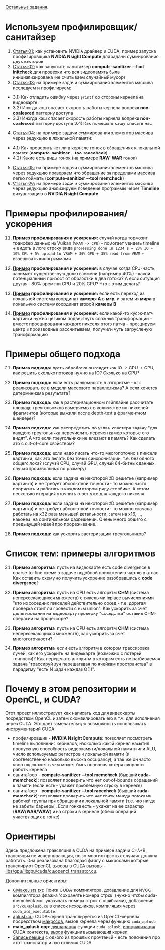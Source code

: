[Остальные задания](https://github.com/GPGPUCourse/).

# Используем профилировщик/санитайзер

1) [Статья 01:](https://github.com/GPGPUCourse/GPGPUSpeedupGuidelines/blob/cuda/101_how_to_profile.markdown) как установить NVIDIA драйвер и CUDA, пример запуска профилировщика **NVIDIA Nsight Compute** для задачи суммирования двух векторов
2) [Статья 02:](https://github.com/GPGPUCourse/GPGPUSpeedupGuidelines/blob/cuda/102_how_to_sanitize.markdown) как запустить санитайзер **compute-sanitizer --tool initcheck** для проверки что вся видеопамять была инициализирована (не считываем случайный мусор)
3) [Статья 03:](https://github.com/GPGPUCourse/GPGPUSpeedupGuidelines/blob/cuda/103_sum.markdown) на примере задачи суммирования элементов массива исследуем и профилируем:
- 3.1) Как отладить ошибку через ```printf``` со стороны кернела на видеокарте
- 3.2) Иногда кэш спасает скорость работы кернела вопреки **non-coalesced** паттерну доступа
- 3.3) Иногда кэш спасает скорость работы кернела вопреки **non-coalesced** паттерну доступа
3.4) Как помешать кэшу спасать нас
4) [Статья 04:](https://github.com/GPGPUCourse/GPGPUSpeedupGuidelines/blob/cuda/104_sum_local_reduction_races.markdown) на примере задачи суммирования элементов массива через редукцию в локальной памяти:
- 4.1) Как проверить нет ли в кернеле гонок в обращениях к локальной памяти (**compute-sanitizer --tool racecheck**)
- 4.2) Какие есть виды гонок (на примере **RAW**, **WAR** гонок)
5) [Статья 05:](https://github.com/GPGPUCourse/GPGPUSpeedupGuidelines/blob/cuda/105_sum_local_reduction_out_of_bounds.markdown) на примере задачи суммирования элементов массива через редукцию проверяем что обращение за пределами массива легко поймать (**compute-sanitizer --tool memcheck**)
6) [Статья 06:](https://github.com/GPGPUCourse/GPGPUSpeedupGuidelines/blob/cuda/106_sum_local_reduction_profiling.markdown) на примере задачи суммирования элементов массива через редукцию анализируем поведение программы через **Timeline** визуализацию в  **NVIDIA Nsight Compute**

# Примеры профилирования/ускорения

11) **[Пример](https://github.com/GPGPUCourse/GPGPUSpeedupGuidelines/blob/cuda/111_vulkan_slow_vram_to_ram.markdown) профилирования и ускорения:** случай когда тормозит трансфер данных на Vulkan (```VRAM -> CPU```) - помогает увидеть timeline + видеть в логе строку вида ```processing done in 1234 s = 20% IO + 10% CPU + 5% upload to VRAM + 30% GPU + 35% read from VRAM``` + взвешивать килограммами

12) **[Пример](https://github.com/GPGPUCourse/GPGPUSpeedupGuidelines/blob/cuda/112_two_threads.markdown) профилирования и ускорения:** в случае когда CPU-часть занимает существенную долю времени (например 40%) - какой потенциальный прирост от обработки в два потока? А если ситуация другая - 80% времени CPU и 20% GPU?  Что с этим делать?

13) **[Пример](https://github.com/GPGPUCourse/GPGPUSpeedupGuidelines/blob/cuda/113_camera_to_world_to_camera.markdown) профилирования и ускорения:** если есть переход из локальной системы координат **камеры A** в **мир**, и затем из **мира** в локальную систему координат второй **камеры B**

14) **[Пример](https://github.com/GPGPUCourse/GPGPUSpeedupGuidelines/blob/cuda/114_transform_approximation.markdown) профилирования и ускорения:** если какой-то кусок-патч картинки нужно целиком подвергнуть сложной трансформации - вместо проецирования каждого пикселя этого патча - проецируем центр и производные рассчитываем, получили чуть загрубленую трансформацию

# Примеры общего подхода

21) **Пример подхода:** пусть обработка выглядит как IO -> CPU -> GPU, как решить сколько потоков нужно на IO? Сколько на CPU?

22) **Пример подхода:** если есть рандомность в алгоритме - как реализовать ее в модели массового параллелизма? А если хочется детерминизма результата?

23) **Пример подхода:** как в растеризационном пайплайне рассчитать площадь треугольников измеряемых в количестве их пикселей-фрагментов (которые выжили после depth-test в фрагментном шейдере)?

24) **Пример подхода:** как распределить по узлам кластера задачу "для каждого треугольника перечислить перечен камер которые его видят". А что если треугольники не влезают в память? Как сделать это с out-of-core свойством?

25) **Пример подхода:** если надо писать что-то многопоточно в пиксели картинки, как это делать без точки синхронизации, т.е. без одного общего лока? (случай CPU, случай GPU, случай 64-битных данных, случай произвольных по размеру)

26) **Пример подхода:** если задача на некоторой 2D решетке (например картинка) и не требует абсолютной точности - то можно часто прорядить и работать в каждом втором ряду-столбике. А потом несколько итераций уточнить ответ уже для каждого пикселя.

27) **Пример подхода:** если задача на некоторой 2D решетке (например картинка) и не требует абсолютной точности - то можно сначала работать на х32 раза меньшей детальности, затем на х16, ..., наконец, на оригинальном разрешении. Очень много общего с предыдущей идеей про прореживание.

28) **Пример подхода:** как ускорить растеризацию треугольников?

# Список тем: примеры алгоритмов

31) **Пример алгоритма:** пусть на видеокарте есть code divergence в coarse-to-fine схеме в задаче подобной приложению чартов в атлас. Как оставить схему но получить ускорение разобравшись с **code divergence**?

32) **Пример алгоритма:** пусть на CPU есть алгоритм **СНМ** (система непересекающихся множеств) с тяжелыми inplace вычислениями "кто из соседних пикселей действительно сосед - т.е. дорогая проверка стоит ли провести с ним union". Как ускорить за счет делегирования на видеокарту проверку "соседства" оставив СНМ-операции на процессоре?

33) **Пример алгоритма:** пусть на CPU есть алгоритм **СНМ** (система непересекающихся множеств), как ускорить за счет многопоточности?

34) **Пример алгоритма:** если есть алгоритм в котором трассировка лучей, как его ускорить на видеокарте (возможно с потерей точности)? Как переделать алгоритм в котором есть не разбиваемая задача "трассируй луч перешагивая по ячейкам пространства" в парадигму "есть N задач каждая O(1)".

# Почему в этом репозитории и OpenCL, и CUDA?

Этот проект иллюстрирует как написать код для видеокарты посредством OpenCL и затем скомпилировать его в т.ч. для исполнения через CUDA. Это дает замечательную возможность использовать инструментарий CUDA:

 - профилировщик - **NVIDIA Nsight Compute**: позволяет посмотреть timeline выполнения кернелов, насколько какой кернел насытил пропускную способность видеопамяти/локальной памяти или ALU, число используемых регистров и локальной памяти (и соответственно насколько высока occupancy), а так же он часто явно подскажет в чем может быть основная потеря скорости работы кернела
 - санитайзер - **compute-sanitizer --tool memcheck** (бывший **cuda-memcheck**): позволяет проверить что нет out-of-bounds обращений к памяти (если есть - укажет проблемную строку в кернеле)
 - санитайзер - **compute-sanitizer --tool racecheck** (бывший **cuda-memcheck**):  позволяет проверить что нет гонок между потоками рабочей группы при обращении к локальной памяти (т.е. что нигде не забыты барьеры). Если гонка есть - укажет на ее характер (**RAW/WAR/WAW**) и на строки в кернеле (обеих операций участвующих в гонке)

# Ориентиры

Здесь предложена трансляция в CUDA на примере задачи C=A+B, трансляция не исчерпывающая, но во многих простых случаях должна работать.
Она реализована благодаря файлу с макросами которые транслируют OpenCL вызовы в CUDA вызовы - [libs/gpu/libgpu/cuda/cu/opencl_translator.cu](https://github.com/GPGPUCourse/GPGPUSpeedupGuidelines/blob/cuda/libs/gpu/libgpu/cuda/cu/opencl_translator.cu).

Дополнительные ориентиры:

 - [CMakeLists.txt](https://github.com/GPGPUCourse/GPGPUSpeedupGuidelines/blob/cuda/CMakeLists.txt#L28-L32): Поиск CUDA-компилятора, добавление для NVCC компилятора флажка 'сохранять номера строк' (нужно чтобы cuda-memcheck мог указывать номера строк с ошибками), добавление ```src/cu/aplusb.cu``` в список исходников, компиляция через ```cuda_add_executable```.
 - [aplusb.cu](https://github.com/GPGPUCourse/GPGPUSpeedupGuidelines/blob/cuda/src/cu/aplusb.cu): CUDA-кернел транслируется из OpenCL-кернела посредством [макросов](https://github.com/GPGPUCourse/GPGPUSpeedupGuidelines/blob/cuda/libs/gpu/libgpu/cuda/cu/opencl_translator.cu), вызов кернела через функцию ```cuda_aplusb```
 - **main_aplusb.cpp**: [декларация](https://github.com/GPGPUCourse/GPGPUSpeedupGuidelines/blob/cuda/src/main_aplusb.cpp#L28-L30) функции ```cuda_aplusb```, [инициализация](https://github.com/GPGPUCourse/GPGPUSpeedupGuidelines/blob/cuda/src/main_aplusb.cpp#L59) CUDA-контекста, [вызов](https://github.com/GPGPUCourse/GPGPUSpeedupGuidelines/blob/cuda/src/main_aplusb.cpp#L111) функции вызывающий кернел
 - [Запись лекции](https://youtu.be/REKRZavy0_s?t=3176) с одного из прошлых прочтений - есть пояснения про этот транслятор и про отличия CUDA
